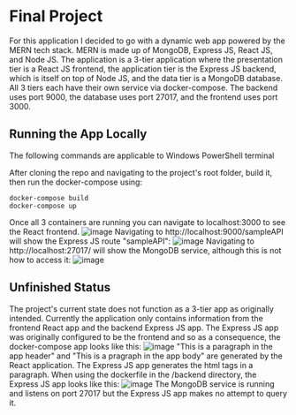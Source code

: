 # Final Project

For this application I decided to go with a dynamic web app powered by the MERN tech stack. MERN is made up of MongoDB, Express JS, React JS, and Node JS. The application is a 3-tier application where the presentation tier is a React JS frontend, the application tier is the Express JS backend, which is itself on top of Node JS, and the data tier is a MongoDB database. All 3 tiers each have their own service via docker-compose. The backend uses port 9000, the database uses port 27017, and the frontend uses port 3000.

## Running the App Locally
The following commands are applicable to Windows PowerShell terminal

After cloning the repo and navigating to the project's root folder, build it, then run the docker-compose using:
```
docker-compose build
docker-compose up
```
Once all 3 containers are running you can navigate to localhost:3000 to see the React frontend. 
![image](https://github.com/bah34/IT610FinalProject/assets/49074895/21a17746-b85b-4be7-a1e6-f6059913a376)
Navigating to http://localhost:9000/sampleAPI will show the Express JS route "sampleAPI": 
![image](https://github.com/bah34/IT610FinalProject/assets/49074895/8b378d43-d850-46ce-909f-06b7b2da247e)
Navigating to http://localhost:27017/ will show the MongoDB service, although this is not how to access it:
![image](https://github.com/bah34/IT610FinalProject/assets/49074895/e93d7314-c008-4413-a859-aa9ceb0e9313)

## Unfinished Status
The project's current state does not function as a 3-tier app as originally intended. Currently the application only contains information from the frontend React app and the backend Express JS app. The Express JS app was originally configured to be the frontend and so as a consequence, the docker-compose app looks like this:
![image](https://github.com/bah34/IT610FinalProject/assets/49074895/9da92ba0-0e59-4a8e-9639-7886b612d5e7)
"This is a paragraph in the app header" and "This is a pragraph in the app body" are generated by the React application. The Express JS app generates the html tags in a paragraph. When using the dockerfile in the /backend directory, the Express JS app looks like this:
![image](https://github.com/bah34/IT610FinalProject/assets/49074895/c9be7758-6247-4ab8-a888-de8343558e30)
The MongoDB service is running and listens on port 27017 but the Express JS app makes no attempt to query it. 
